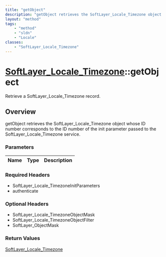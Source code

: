 ```yaml
---
title: "getObject"
description: "getObject retrieves the SoftLayer_Locale_Timezone object whose ID number corresponds to the ID number of the init parame... "
layout: "method"
tags:
    - "method"
    - "sldn"
    - "Locale"
classes:
    - "SoftLayer_Locale_Timezone"
---
```

# [SoftLayer_Locale_Timezone](/reference/services/SoftLayer_Locale_Timezone)::getObject

Retrieve a SoftLayer_Locale_Timezone record.


## Overview 
getObject retrieves the SoftLayer_Locale_Timezone object whose ID number corresponds to the ID number of the init parameter passed to the SoftLayer_Locale_Timezone service. 

### Parameters 
|Name | Type | Description |
| --- | --- | --- |


### Required Headers
* SoftLayer_Locale_TimezoneInitParameters
* authenticate

### Optional Headers
* SoftLayer_Locale_TimezoneObjectMask
* SoftLayer_Locale_TimezoneObjectFilter
* SoftLayer_ObjectMask

### Return Values
<a href='/reference/datatypes/SoftLayer_Locale_Timezone'>SoftLayer_Locale_Timezone </a>

